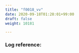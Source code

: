 ```yaml
---
title: "f0018_vv"
date: 2020-09-18T01:28:01+99:00
draft: false
weight: 10181

---
```


### Log reference: <no value>

```
